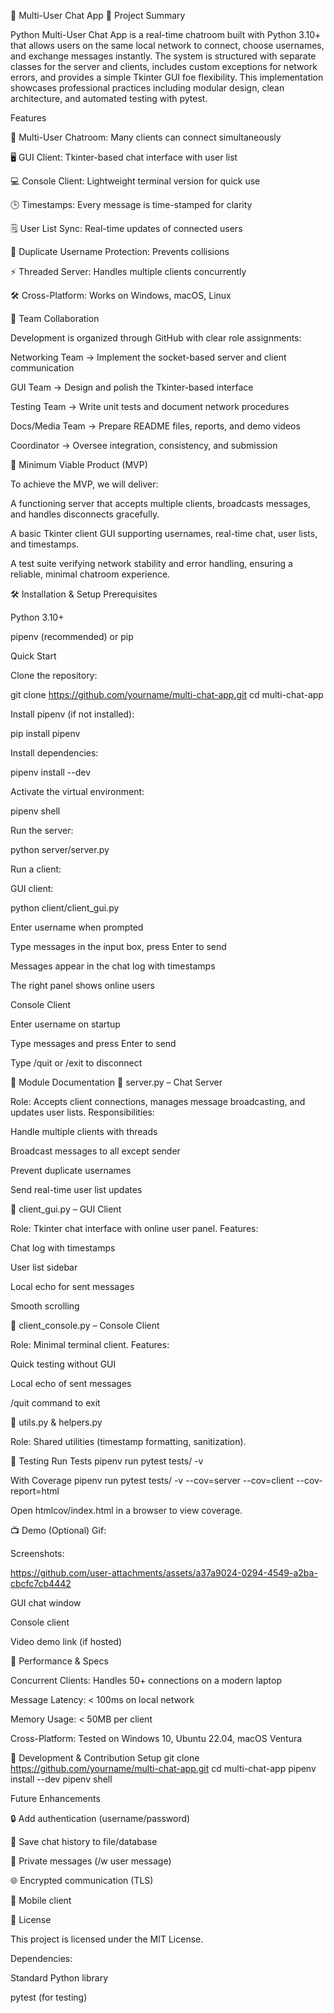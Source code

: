 💬 Multi-User Chat App
📖 Project Summary

Python Multi-User Chat App is a real-time chatroom built with Python 3.10+ that allows users on the same local network to connect, choose usernames, and exchange messages instantly.
The system is structured with separate classes for the server and clients, includes custom exceptions for network errors, and provides a simple Tkinter GUI foe flexibility. This implementation showcases professional practices including modular design, clean architecture, and automated testing with pytest.

 Features

👥 Multi-User Chatroom: Many clients can connect simultaneously

🖥️ GUI Client: Tkinter-based chat interface with user list

💻 Console Client: Lightweight terminal version for quick use

🕒 Timestamps: Every message is time-stamped for clarity

🗒️ User List Sync: Real-time updates of connected users

🚫 Duplicate Username Protection: Prevents collisions

⚡ Threaded Server: Handles multiple clients concurrently

🛠️ Cross-Platform: Works on Windows, macOS, Linux

👥 Team Collaboration

Development is organized through GitHub with clear role assignments:

Networking Team → Implement the socket-based server and client communication

GUI Team → Design and polish the Tkinter-based interface

Testing Team → Write unit tests and document network procedures

Docs/Media Team → Prepare README files, reports, and demo videos

Coordinator → Oversee integration, consistency, and submission

🎯 Minimum Viable Product (MVP)

To achieve the MVP, we will deliver:

A functioning server that accepts multiple clients, broadcasts messages, and handles disconnects gracefully.

A basic Tkinter client GUI supporting usernames, real-time chat, user lists, and timestamps.

A test suite verifying network stability and error handling, ensuring a reliable, minimal chatroom experience.

🛠️ Installation & Setup
Prerequisites

Python 3.10+

pipenv (recommended) or pip

Quick Start

Clone the repository:

git clone https://github.com/yourname/multi-chat-app.git
cd multi-chat-app


Install pipenv (if not installed):

pip install pipenv


Install dependencies:

pipenv install --dev


Activate the virtual environment:

pipenv shell


Run the server:

python server/server.py


Run a client:

GUI client:

python client/client_gui.py


Enter username when prompted

Type messages in the input box, press Enter to send

Messages appear in the chat log with timestamps

The right panel shows online users

Console Client

Enter username on startup

Type messages and press Enter to send

Type /quit or /exit to disconnect

🧩 Module Documentation
🔹 server.py – Chat Server

Role: Accepts client connections, manages message broadcasting, and updates user lists.
Responsibilities:

Handle multiple clients with threads

Broadcast messages to all except sender

Prevent duplicate usernames

Send real-time user list updates

🔹 client_gui.py – GUI Client

Role: Tkinter chat interface with online user panel.
Features:

Chat log with timestamps

User list sidebar

Local echo for sent messages

Smooth scrolling

🔹 client_console.py – Console Client

Role: Minimal terminal client.
Features:

Quick testing without GUI

Local echo of sent messages

/quit command to exit

🔹 utils.py & helpers.py

Role: Shared utilities (timestamp formatting, sanitization).

🧪 Testing
Run Tests
pipenv run pytest tests/ -v

With Coverage
pipenv run pytest tests/ -v --cov=server --cov=client --cov-report=html


Open htmlcov/index.html in a browser to view coverage.

📺 Demo (Optional)
Gif: 

Screenshots:

https://github.com/user-attachments/assets/a37a9024-0294-4549-a2ba-cbcfc7cb4442



GUI chat window

Console client

Video demo link (if hosted)

🚀 Performance & Specs

Concurrent Clients: Handles 50+ connections on a modern laptop

Message Latency: < 100ms on local network

Memory Usage: < 50MB per client

Cross-Platform: Tested on Windows 10, Ubuntu 22.04, macOS Ventura

🔧 Development & Contribution
Setup
git clone https://github.com/yourname/multi-chat-app.git
cd multi-chat-app
pipenv install --dev
pipenv shell

Future Enhancements

🔒 Add authentication (username/password)

📜 Save chat history to file/database

💬 Private messages (/w user message)

🌐 Encrypted communication (TLS)

📱 Mobile client

📄 License

This project is licensed under the MIT License.

Dependencies:

Standard Python library

pytest (for testing)
